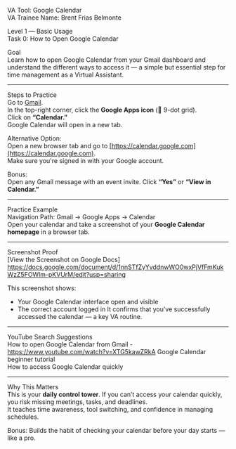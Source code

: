 VA Tool: Google Calendar  
VA Trainee Name: Brent Frias Belmonte  

Level 1 — Basic Usage  
Task 0: How to Open Google Calendar  

Goal  
Learn how to open Google Calendar from your Gmail dashboard and understand the different ways to access it — a simple but essential step for time management as a Virtual Assistant.

---

Steps to Practice  
Go to [Gmail](https://mail.google.com).  
In the top-right corner, click the **Google Apps icon** (🔲 9-dot grid).  
Click on **“Calendar.”**  
Google Calendar will open in a new tab.  

Alternative Option:  
Open a new browser tab and go to [https://calendar.google.com](https://calendar.google.com).  
Make sure you're signed in with your Google account.  

Bonus:  
Open any Gmail message with an event invite. Click **“Yes”** or **“View in Calendar.”**

---

Practice Example  
Navigation Path: Gmail → Google Apps → Calendar  
Open your calendar and take a screenshot of your **Google Calendar homepage** in a browser tab.

---

Screenshot Proof  
[View the Screenshot on Google Docs] https://docs.google.com/document/d/1nnSTfZyYvddnwWO0wxPjVfFmKukWzZ5FOWlm-pKVUrM/edit?usp=sharing

This screenshot shows:
- Your Google Calendar interface open and visible
- The correct account logged in
It confirms that you’ve successfully accessed the calendar — a key VA routine.

---

YouTube Search Suggestions  
How to open Google Calendar from Gmail  - https://www.youtube.com/watch?v=XTG5kawZRkA
Google Calendar beginner tutorial  
How to access Google Calendar quickly  

---

Why This Matters  
This is your **daily control tower**. If you can’t access your calendar quickly, you risk missing meetings, tasks, and deadlines.  
It teaches time awareness, tool switching, and confidence in managing schedules.  

Bonus: Builds the habit of checking your calendar before your day starts — like a pro.
